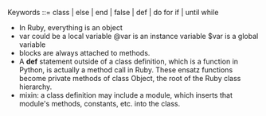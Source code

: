 Keywords	::= 
		    class |
		    else | end |
		    false |
		    def | do
		    for
		    if |
		    until
		    while
* In Ruby, everything is an object
* var could be a local variable
  @var is an instance variable
  $var is a global variable
* blocks are always attached to methods.
* A **def** statement outside of a class definition, which is a function in Python, is actually a method call in Ruby. These ensatz functions become private methods of class Object, the root of the Ruby class hierarchy. 
* mixin: a class definition may include a module, which inserts that module's methods, constants, etc. into the class.
